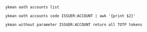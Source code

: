 `ykman oath accounts list`

`ykman oath accounts code ISSUER:ACCOUNT | awk '{print $2}'`

`ykman without parameter ISSUER:ACCOUNT return all TOTP tokens`
